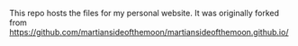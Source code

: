 This repo hosts the files for my personal website. It was originally forked from https://github.com/martiansideofthemoon/martiansideofthemoon.github.io/
